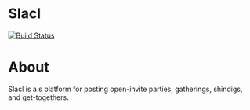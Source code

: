 Slacl
==============================

[![Build Status](https://travis-ci.com/zschroeder6212/Slacl.svg?branch=master)](https://travis-ci.com/zschroeder6212/Slacl)

# About
Slacl is a s platform for posting open-invite parties, gatherings, shindigs, and get-togethers.